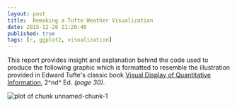 ```yaml
---
layout: post
title:  Remaking a Tufte Weather Visualization
date: 2015-12-28 21:20:40
published: true
tags: [r, ggplot2, visualization]
---
```


This report provides insight and explanation behind the code used to produce the following graphic which is formatted to resemble the illustration provided in Edward Tufte's classic book <u>Visual Display of Quantitative Information</u>, 2^nd^ Ed. *(page 30)*.

![plot of chunk unnamed-chunk-1](http://bradleyboehmke.github.iofigure/source/new-post/2015-12-28-new-post/unnamed-chunk-1-1.png) 




